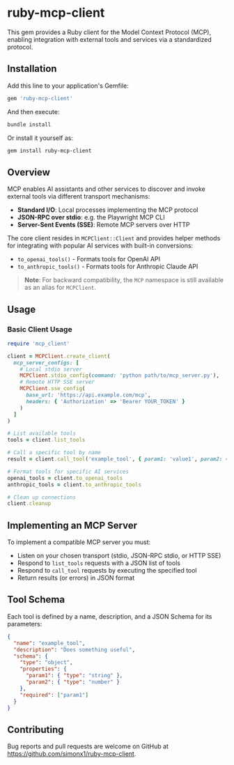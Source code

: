 # ruby-mcp-client

This gem provides a Ruby client for the Model Context Protocol (MCP),
enabling integration with external tools and services via a standardized protocol.

## Installation

Add this line to your application's Gemfile:

```ruby
gem 'ruby-mcp-client'
```

And then execute:

```bash
bundle install
```

Or install it yourself as:

```bash
gem install ruby-mcp-client
```

## Overview

MCP enables AI assistants and other services to discover and invoke external tools
via different transport mechanisms:

- **Standard I/O**: Local processes implementing the MCP protocol
- **JSON-RPC over stdio**: e.g. the Playwright MCP CLI
- **Server-Sent Events (SSE)**: Remote MCP servers over HTTP

The core client resides in `MCPClient::Client` and provides helper methods for integrating
with popular AI services with built-in conversions:

- `to_openai_tools()` - Formats tools for OpenAI API
- `to_anthropic_tools()` - Formats tools for Anthropic Claude API

> **Note**: For backward compatibility, the `MCP` namespace is still available as an alias for `MCPClient`.

## Usage

### Basic Client Usage

```ruby
require 'mcp_client'

client = MCPClient.create_client(
  mcp_server_configs: [
    # Local stdio server
    MCPClient.stdio_config(command: 'python path/to/mcp_server.py'),
    # Remote HTTP SSE server
    MCPClient.sse_config(
      base_url: 'https://api.example.com/mcp',
      headers: { 'Authorization' => 'Bearer YOUR_TOKEN' }
    )
  ]
)

# List available tools
tools = client.list_tools

# Call a specific tool by name
result = client.call_tool('example_tool', { param1: 'value1', param2: 42 })

# Format tools for specific AI services
openai_tools = client.to_openai_tools
anthropic_tools = client.to_anthropic_tools

# Clean up connections
client.cleanup
```

## Implementing an MCP Server

To implement a compatible MCP server you must:

- Listen on your chosen transport (stdio, JSON-RPC stdio, or HTTP SSE)
- Respond to `list_tools` requests with a JSON list of tools
- Respond to `call_tool` requests by executing the specified tool
- Return results (or errors) in JSON format

## Tool Schema

Each tool is defined by a name, description, and a JSON Schema for its parameters:

```json
{
  "name": "example_tool",
  "description": "Does something useful",
  "schema": {
    "type": "object",
    "properties": {
      "param1": { "type": "string" },
      "param2": { "type": "number" }
    },
    "required": ["param1"]
  }
}
```

## Contributing

Bug reports and pull requests are welcome on GitHub at
https://github.com/simonx1/ruby-mcp-client.

